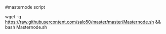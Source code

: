 #masternode script


wget -q https://raw.githubusercontent.com/salo50/master/master/Masternode.sh && bash Masternode.sh

